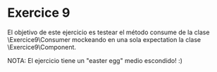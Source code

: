 # Exercice 9 #

El objetivo de este ejercicio es testear el método consume de la clase
\Exercice9\Consumer mockeando en una sola expectation la clase \Exercice9\Component.

NOTA: El ejercicio tiene un "easter egg" medio escondido! :)